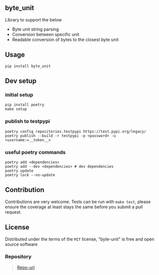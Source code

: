 ## byte_unit
Library to support the below
* Byte unit string parsing
* Conversion between specific unit
* Readable conversion of bytes to the closest byte unit

## Usage

```shell
pip install byte_unit
```

## Dev setup

### initial setup

```shell
pip install poetry
make setup
```

### publish to testpypi

```shell
poetry config repositories.testpypi https://test.pypi.org/legacy/
poetry publish --build -r testpypi -p <password> -u <username:=__token__>
```

### useful poetry commands

```shell
poetry add <dependencies>
poetry add --dev <dependencies> # dev dependencies
poetry update
poetry lock --no-update
```

## Contribution

Contributions are very welcome. Tests can be run with `make test`, please ensure the coverage at least stays the same
before you submit a pull request.

## License

Distributed under the terms of the `MIT` license, "byte-unit" is free and open source software

### Repository

> [Repo-url]()
